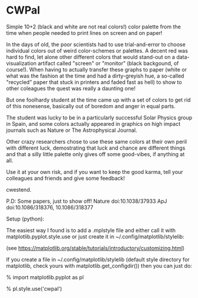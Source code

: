 # CWPal
Simple 10+2 (black and white are not real colors!) color palette from the time when people needed to print lines on screen and on paper! 

In the days of old, the poor scientists had to use trial-and-error to choose individual colors out
of weird color-schemes or palettes. A decent red was hard to find, let alone other different colors
that would stand-out on a data-visualization artifact called "screen" or "monitor" (black backgound,
of course!). When having to actually transfer these graphs to paper (white or what was the fashion 
at the time and had a dirty-greyish hue, a so-called "recycled" paper that stuck in printers and faded
fast as hell) to show to other coleagues the quest was really a daunting one!

But one foolhardy student at the time came up with a set of colors to get rid of this nonesense, 
basically out of boredom and anger in equal parts.

The student was lucky to be in a particularly successful Solar Physics group in Spain, and some colors
actually appeared in graphics on high impact journals such as Nature or The Astrophysical Journal.

Other crazy researchers chose to use these same colors at their own peril with different luck, demostrating
that luck and chance are different things and that a silly little palette only gives off some good-vibes,
if anything at all.

Use it at your own risk, and if you want to keep the good karma, tell your colleagues and friends 
and give some feedback!

cwestend.

P.D: Some papers, just to show off!
Nature doi:10.1038/37933
ApJ doi:10.1086/318376, 10.1086/318377

Setup (python):

The easiest way I found is to add a .mplstyle file and either call it with matplotlib.pyplot.style.use or just create it in ~/.config/matplotlib/stylelib:

(see https://matplotlib.org/stable/tutorials/introductory/customizing.html)

If you create a file in ~/.config/matplotlib/stylelib (default style directory for matplotlib, check yours with matplotlib.get_configdir()) then you can just do:

% import matplotlib.pyplot as pl

% pl.style.use('cwpal')

